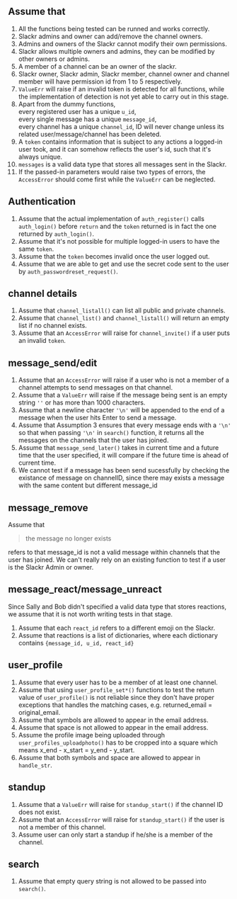 ## Assume that
1. All the functions being tested can be runned and works correctly.
2. Slackr admins and owner can add/remove the channel owners.
3. Admins and owners of the Slackr cannot modify their own permissions.
4. Slackr allows multiple owners and admins, they can be modified by other owners or admins.
5. A member of a channel can be an owner of the slackr.
6. Slackr owner, Slackr admin, Slackr member, channel owner and channel member will have permission id from 1 to 5 respectively.
7. `ValueErr` will raise if an invalid token is detected for all functions, while the implementation of detection is not yet able to carry out in this stage.
8. Apart from the dummy functions,  
   every registered user has a unique `u_id`,  
   every single message has a unique `message_id`,  
   every channel has a unique `channel_id`,
   ID will never change unless its related user/message/channel has been deleted.       
9. A `token` contains information that is subject to any actions a logged-in user took, and it can somehow reflects the user's id, such that it's always unique.
10. `messages` is a valid data type that stores all messages sent in the Slackr.
11. If the passed-in parameters would raise two types of errors, the `AccessError` should come first while the `ValueErr` can be neglected.

## Authentication
1. Assume that the actual implementation of `auth_register()` calls `auth_login()` before `return` and the `token` returned is in fact the one returned by `auth_login()`.
2. Assume that it's not possible for multiple logged-in users to have the same `token`.
3. Assume that the `token` becomes invalid once the user logged out.
4. Assume that we are able to get and use the secret code sent to the user by `auth_passwordreset_request()`.

## channel details
1. Assume that `channel_listall()` can list all public and private channels.
2. Assume that `channel_list()` and `channel_listall()` will return an empty list if no channel exists.
3. Assume that an `AccessError` will raise for `channel_invite()` if a user puts an invalid `token`.

## message_send/edit
1. Assume that an `AccessError` will raise if a user who is not a member of a channel attempts to send messages on that channel.
2. Assume that a `ValueErr` will raise if the message being sent is an empty string `''` or has more than 1000 characters.
3. Assume that a newline character `'\n'` will be appended to the end of a message when the user hits Enter to send a message.
4. Assume that Assumption 3 ensures that every message ends with a `'\n'` so that when passing `'\n'` in `search()` function, it returns all the messages on the channels that the user has joined.
5. Assume that `message_send_later()` takes in current time and a future time that the user specified, it will compare if the future time is ahead of current time.
6. We cannot test if a message has been send sucessfully by checking the existance of message on channelID, since there may exists a message with the same content but different message_id


## message_remove
Assume that
> the message no longer exists

refers to that message_id is not a valid message within channels that the user has joined.
We can't really rely on an existing function to test if a user is the Slackr Admin or owner.

## message_react/message_unreact
Since Sally and Bob didn't specified a valid data type that stores reactions, we assume that it is not worth writing tests in that stage.
1. Assume that each `react_id` refers to a different emoji on the Slackr.
2. Assume that reactions is a list of dictionaries, where each dictionary contains `{message_id, u_id, react_id}`

## user_profile
1. Assume that every user has to be a member of at least one channel.
2. Assume that using `user_profile_set*()` functions to test the return value of `user_profile()` is not reliable since they don't have proper exceptions that handles the matching cases, e.g. returned_email = original_email.
3. Assume that symbols are allowed to appear in the email address. 
4. Assume that space is not allowed to appear in the email address. 
5. Assume the profile image being uploaded through `user_profiles_uploadphoto()` has to be cropped into a square which means x_end - x_start = y_end - y_start.
6. Assume that both symbols and space are allowed to appear in `handle_str`. 

## standup
1. Assume that a `ValueErr` will raise for `standup_start()` if the channel ID does not exist.
2. Assume that an `AccessError` will raise for `standup_start()` if the user is not a member of this channel.
3. Assume user can only start a standup if he/she is a member of the channel.

## search
1. Assume that empty query string is not allowed to be passed into `search()`.

